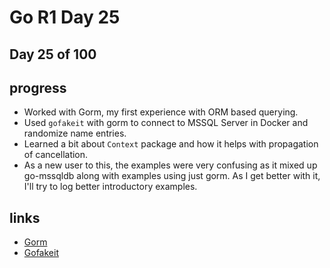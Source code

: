 # Go R1 Day 25


## Day 25 of 100

## progress

- Worked with Gorm, my first experience with ORM based querying.
- Used `gofakeit` with gorm to connect to MSSQL Server in Docker and randomize name entries.
- Learned a bit about `Context` package and how it helps with propagation of cancellation.
- As a new user to this, the examples were very confusing as it mixed up go-mssqldb along with examples using just gorm.
As I get better with it, I&#39;ll try to log better introductory examples.

## links

- [Gorm](https://gorm.io)
- [Gofakeit](https://github.com/brianvoe/gofakeit)

